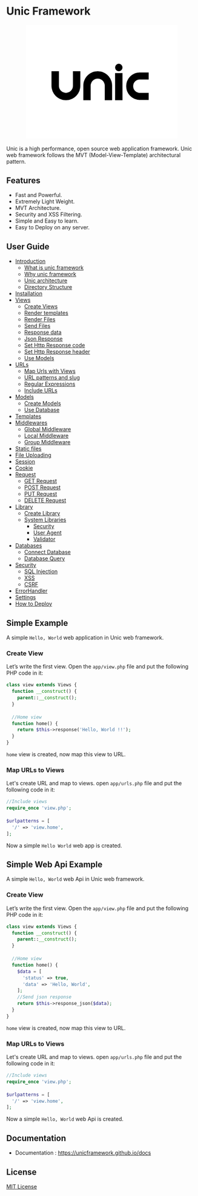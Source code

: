 # Unic Framework

<p align="center">
  <img src="unic-logo.jpg" width="400px" alt="Unic Logo">
</p>

Unic is a high performance, open source web application framework.
Unic web framework follows the MVT (Model-View-Template) architectural pattern.


## Features

  - Fast and Powerful.
  - Extremely Light Weight.
  - MVT Architecture.
  - Security and XSS Filtering.
  - Simple and Easy to learn.
  - Easy to Deploy on any server.


## User Guide

- [Introduction](Introduction.md)
  - [What is unic framework](Introduction.md#What-is-unic-framework)
  - [Why unic framework](Introduction.md#Why-unic-framework)
  - [Unic architecture](Introduction.md#Unic-architecture)
  - [Directory Structure](Introduction.md#Directory-Structure-of-Unic)
- [Installation](Installation.md)
- [Views](Views.md)
  - [Create Views](Views.md#Create-a-view)
  - [Render templates](Views.md#Render-templates)
  - [Render Files](Views.md#Render-Files)
  - [Send Files](Views.md#Send-Files)
  - [Response data](Views.md#Response-data)
  - [Json Response](Views.md#Json-Response)
  - [Set Http Response code](Views.md#Set-Http-Response-code)
  - [Set Http Response header](Views.md#Set-Http-Response-header)
  - [Use Models](Views.md#Use-Models)
- [URLs](URLs.md)
  - [Map Urls with Views](URLs.md#Map-Urls-with-Views)
  - [URL patterns and slug](URLs.md#URL-patterns-and-slug)
  - [Regular Expressions](URLs.md#Regular-Expressions)
  - [Include URLs](URLs.md#Include-URLs)
- [Models](Models.md)
  - [Create Models](Models.md#Create-a-model)
  - [Use Database](Models.md#Use-Database)
- [Templates](Templates.md)
- [Middlewares](Middlewares.md)
  - [Global Middleware](Middlewares.md#Global-Middleware)
  - [Local Middleware](Middlewares.md#Local-Middleware)
  - [Group Middleware](Middlewares.md#Group-Middleware)
- [Static files](Static-files.md)
- [File Uploading](File-Uploading.md)
- [Session](Session.md)
- [Cookie](Cookie.md)
- [Request](Request.md)
  - [GET Request](Request.md#Request-Data)
  - [POST Request](Request.md#Request-Data)
  - [PUT Request](Request.md#Request-Data)
  - [DELETE Request](Request.md#Request-Data)
- [Library](Library.md)
  - [Create Library](Library.md#Create-Library)
  - [System Libraries](Library.md#System-Library)
    - [Security](Libraries/Security.md)
    - [User Agent](Libraries/User-Agent.md)
    - [Validator](Libraries/Validator.md)
- [Databases](Databases.md)
  - [Connect Database](Databases.md#Connect-Database)
  - [Database Query](Databases.md#Database-Query)
- [Security](Libraries/Security.md)
  - [SQL Injection](Libraries/Security.md#SQL-Injection)
  - [XSS](Libraries/Security.md#XSS)
  - [CSRF](Libraries/Security.md#CSRF)
- [ErrorHandler](ErrorHandler.md)
- [Settings](Settings.md)
- [How to Deploy](How-to-Deploy.md)


## Simple Example

  A simple `Hello, World` web application in Unic web framework.

### Create View

  Let’s write the first view. Open the `app/view.php` file and put the following PHP code in it:

```php
class view extends Views {
  function __construct() {
    parent::__construct();
  }

  //Home view
  function home() {
    return $this->response('Hello, World !!');
  }
}
```

  `home` view is created, now map this view to URL.

### Map URLs to Views

  Let's create URL and map to views. open `app/urls.php` file and put the following code in it:

```php
//Include views
require_once 'view.php';

$urlpatterns = [
  '/' => 'view.home',
];
```

  Now a simple `Hello World` web app is created.


## Simple Web Api Example

  A simple `Hello, World` web Api in Unic web framework.

### Create View

  Let’s write the first view. Open the `app/view.php` file and put the following PHP code in it:

```php
class view extends Views {
  function __construct() {
    parent::__construct();
  }

  //Home view
  function home() {
    $data = [
      'status' => true,
      'data' => 'Hello, World',
    ];
    //Send json response
    return $this->response_json($data);
  }
}
```

  `home` view is created, now map this view to URL.

### Map URLs to Views

  Let's create URL and map to views. open `app/urls.php` file and put the following code in it:

```php
//Include views
require_once 'view.php';

$urlpatterns = [
  '/' => 'view.home',
];
```

  Now a simple `Hello, World` web Api is created.


## Documentation

  - Documentation : https://unicframework.github.io/docs


## License

  [MIT License](https://github.com/unicframework/unic/blob/main/LICENSE)

